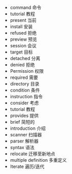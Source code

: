 - command 命令
- tutorial     教程
- present 当前
- install 安装
- refused 拒绝
- preview 预览
- session 会议
- target 目标
- detached 分离
- denied 拒绝
- Permission 权限
- required 需要
- directory 目录
- condition  条件
- instruction 指令
- consider  考虑
- tutorial 教程
- provides 提供
- brief 简短的
- introduction  介绍
- scanner 扫描器
- parser 解析器
- syntax 语法
- relocate 迁移至新地点
- multiple definition 多重定义
- Iterate 遍历/迭代
